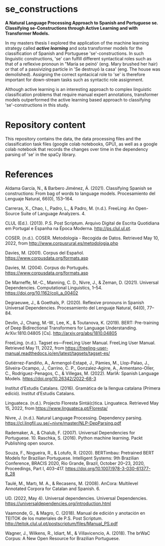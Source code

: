 # se_constructions
**A Natural Language Processing Approach to Spanish and Portuguese se. Classifying se-Constructions through Active Learning and with Transformer Models.**

In my masters thesis I explored the application of the machine learning strategy called ***active learning*** and sota transformer models for the classification of Spanish and Portuguese 'se'-constructions. In such linguistic constructions, 'se' can fulfill different syntactical roles such as that of a  reflexive pronoun in "María se peinó' (eng. Mary brushed her hair) or that of a passivizing particle in 'Se destruyó la casa' (eng. The house was demolished). Assigning the correct syntacical role to 'se' is therefore important for down-stream tasks such as syntactic role assignment. 

Although active learning is an interesting approach to complex linguistic classification problems that require manual expert annotations, transformer models outperformed the active learning based approach to classifying 'se'-constructions in this study.

# Repository content
This repository contains the data, the data processing files and the classification task files (google colab notebooks, GPU), as well as a google colab notebook that records the changes over time in the dependency parsing of 'se' in the spaCy library.

# References

Aldama García, N., & Barbero Jiménez, Á. (2021). Classifying Spanish se constructions: From bag of words to language models. Procesamiento del Lenguaje Natural, 66(0), 153–164.

Carreras, X., Chao, I., Padro, L., & Padro, M. (n.d.). FreeLing: An Open-Source Suite of Language Analyzers. 4.

CLUL (Ed.). (2013). P.S. Post Scriptum. Arquivo Digital de Escrita Quotidiana em Portugal e Espanha na Época Moderna. http://ps.clul.ul.pt.

COSER. (n.d.). COSER. Metodología - Recogida de Datos. Retrieved May 10, 2022, from http://www.corpusrural.es/metodologia.php

Davies, M. (2001). Corpus del Español. https://www.corpusdata.org/formats.asp

Davies, M. (2004). Corpus do Português. https://www.corpusdata.org/formats.asp

De Marneffe, M.-C., Manning, C. D., Nivre, J., & Zeman, D. (2021). Universal Dependencies. Computational Linguistics, 1–54. https://doi.org/10.1162/coli_a_00402

Degraeuwe, J., & Goethals, P. (2020). Reflexive pronouns in Spanish Universal Dependencies. Procesamiento del Lenguaje Natural, 64(0), 77–84.

Devlin, J., Chang, M.-W., Lee, K., & Toutanova, K. (2019). BERT: Pre-training of Deep Bidirectional Transformers for Language Understanding. ArXiv:1810.04805 [Cs]. http://arxiv.org/abs/1810.04805

FreeLing. (n.d.). Tagset es—FreeLing User Manual. FreeLing User Manual. Retrieved May 11, 2022, from https://freeling-user-manual.readthedocs.io/en/latest/tagsets/tagset-es/

Gutiérrez-Fandiño, A., Armengol-Estapé, J., Pàmies, M., Llop-Palao, J., Silveira-Ocampo, J., Carrino, C. P., Gonzalez-Agirre, A., Armentano-Oller, C., Rodriguez-Penagos, C., & Villegas, M. (2022). MarIA: Spanish Language Models. https://doi.org/10.26342/2022-68-3

Institut d’Estudis Catalans. (2016). Gramàtica de la llengua catalana (Primera edició). Institut d’Estudis Catalans.

Linguateca. (n.d.). Projecto Floresta Sintá(c)tica. Linguateca. Retrieved May 15, 2022, from https://www.linguateca.pt/Floresta/

Nivre, J. (n.d.). Natural Language Processing. Dependency parsing. https://cl.lingfil.uu.se/~nivre/master/NLP-DepParsing.pdf

Rademaker, A., & Chalub, F. (2007). Universal Dependencies for Portuguese. 10. Raschka, S. (2016). Python machine learning. Packt Publishing open source.

Souza, F., Nogueira, R., & Lotufo, R. (2020). BERTimbau: Pretrained BERT Models for Brazilian Portuguese. Intelligent Systems: 9th Brazilian Conference, BRACIS 2020, Rio Grande, Brazil, October 20–23, 2020, Proceedings, Part I, 403–417. https://doi.org/10.1007/978-3-030-61377-8_28

Taulé, M., Martı, M. A., & Recasens, M. (2008). AnCora: Multilevel Annotated Corpora for Catalan and Spanish. 6.

UD. (2022, May 4). Universal dependencies. Universal Dependencies. https://universaldependencies.org/introduction.html

Vaamonde, G., & Magro, C. (2018). Manual de edición y anotación en TEITOK de los materiales de P.S. Post Scriptum. http://teitok.clul.ul.pt/postscriptum/files/Manual_PS.pdf

Wagner, J., Wilkens, R., Idiart, M., & Villavicencio, A. (2018). The brWaC Corpus: A New Open Resource for Brazilian Portuguese.
